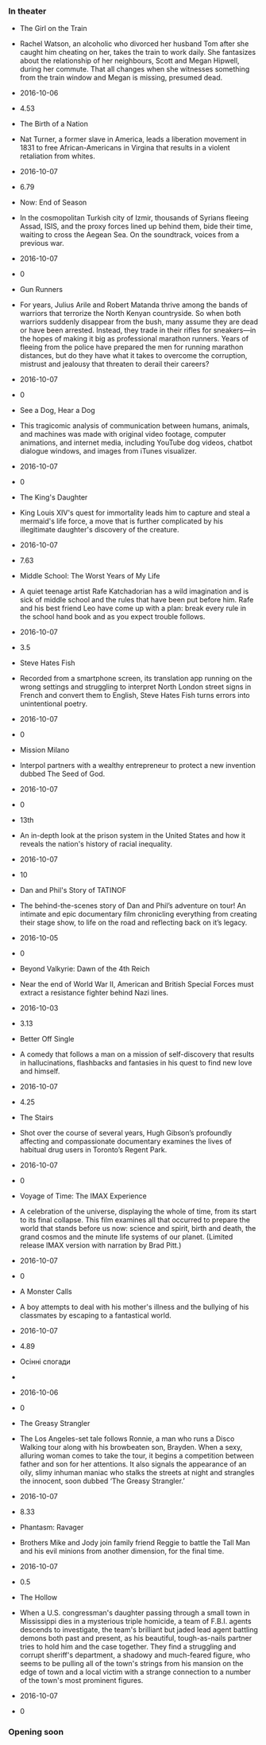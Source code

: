 ### In theater


- The Girl on the Train
- Rachel Watson, an alcoholic who divorced her husband Tom after she caught him cheating on her, takes the train to work daily. She fantasizes about the relationship of her neighbours, Scott and Megan Hipwell, during her commute. That all changes when she witnesses something from the train window and Megan is missing, presumed dead.
- 2016-10-06
- 4.53

- The Birth of a Nation
- Nat Turner, a former slave in America, leads a liberation movement in 1831 to free African-Americans in Virgina that results in a violent retaliation from whites.
- 2016-10-07
- 6.79

- Now: End of Season
- In the cosmopolitan Turkish city of Izmir, thousands of Syrians fleeing Assad, ISIS, and the proxy forces lined up behind them, bide their time, waiting to cross the Aegean Sea. On the soundtrack, voices from a previous war.
- 2016-10-07
- 0

- Gun Runners
- For years, Julius Arile and Robert Matanda thrive among the bands of warriors that terrorize the North Kenyan countryside. So when both warriors suddenly disappear from the bush, many assume they are dead or have been arrested. Instead, they trade in their rifles for sneakers—in the hopes of making it big as professional marathon runners. Years of fleeing from the police have prepared the men for running marathon distances, but do they have what it takes to overcome the corruption, mistrust and jealousy that threaten to derail their careers?
- 2016-10-07
- 0

- See a Dog, Hear a Dog
- This tragicomic analysis of communication between humans, animals, and machines was made with original video footage, computer animations, and internet media, including YouTube dog videos, chatbot dialogue windows, and images from iTunes visualizer.
- 2016-10-07
- 0

- The King&#39;s Daughter
- King Louis XIV&#39;s quest for immortality leads him to capture and steal a mermaid&#39;s life force, a move that is further complicated by his illegitimate daughter&#39;s discovery of the creature.
- 2016-10-07
- 7.63

- Middle School: The Worst Years of My Life
- A quiet teenage artist Rafe Katchadorian has a wild imagination and is sick of middle school and the rules that have been put before him. Rafe and his best friend Leo have come up with a plan: break every rule in the school hand book and as you expect trouble follows.
- 2016-10-07
- 3.5

- Steve Hates Fish
- Recorded from a smartphone screen, its translation app running on the wrong settings and struggling to interpret North London street signs in French and convert them to English, Steve Hates Fish turns errors into unintentional poetry.
- 2016-10-07
- 0

- Mission Milano
- Interpol partners with a wealthy entrepreneur to protect a new invention dubbed The Seed of God.
- 2016-10-07
- 0

- 13th
- An in-depth look at the prison system in the United States and how it reveals the nation&#39;s history of racial inequality.
- 2016-10-07
- 10

- Dan and Phil&#39;s Story of TATINOF
- The behind-the-scenes story of Dan and Phil’s adventure on tour! An intimate and epic documentary film chronicling everything from creating their stage show, to life on the road and reflecting back on it’s legacy.
- 2016-10-05
- 0

- Beyond Valkyrie: Dawn of the 4th Reich
- Near the end of World War II, American and British Special Forces must extract a resistance fighter behind Nazi lines.
- 2016-10-03
- 3.13

- Better Off Single
- A comedy that follows a man on a mission of self-discovery that results in hallucinations, flashbacks and fantasies in his quest to find new love and himself.
- 2016-10-07
- 4.25

- The Stairs
- Shot over the course of several years, Hugh Gibson’s profoundly affecting and compassionate documentary examines the lives of habitual drug users in Toronto’s Regent Park.
- 2016-10-07
- 0

- Voyage of Time: The IMAX Experience
- A celebration of the universe, displaying the whole of time, from its start to its final collapse. This film examines all that occurred to prepare the world that stands before us now: science and spirit, birth and death, the grand cosmos and the minute life systems of our planet. (Limited release IMAX version with narration by Brad Pitt.)
- 2016-10-07
- 0

- A Monster Calls
- A boy attempts to deal with his mother&#39;s illness and the bullying of his classmates by escaping to a fantastical world.
- 2016-10-07
- 4.89

- Осінні спогади
- 
- 2016-10-06
- 0

- The Greasy Strangler
- The Los Angeles-set tale follows Ronnie, a man who runs a Disco Walking tour along with his browbeaten son, Brayden. When a sexy, alluring woman comes to take the tour, it begins a competition between father and son for her attentions. It also signals the appearance of an oily, slimy inhuman maniac who stalks the streets at night and strangles the innocent, soon dubbed ‘The Greasy Strangler.’
- 2016-10-07
- 8.33

- Phantasm: Ravager
- Brothers Mike and Jody join family friend Reggie to battle the Tall Man and his evil minions from another dimension, for the final time.
- 2016-10-07
- 0.5

- The Hollow
- When a U.S. congressman&#39;s daughter passing through a small town in Mississippi dies in a mysterious triple homicide, a team of F.B.I. agents descends to investigate, the team&#39;s brilliant but jaded lead agent battling demons both past and present, as his beautiful, tough-as-nails partner tries to hold him and the case together. They find a struggling and corrupt sheriff&#39;s department, a shadowy and much-feared figure, who seems to be pulling all of the town&#39;s strings from his mansion on the edge of town and a local victim with a strange connection to a number of the town&#39;s most prominent figures.
- 2016-10-07
- 0


### Opening soon
